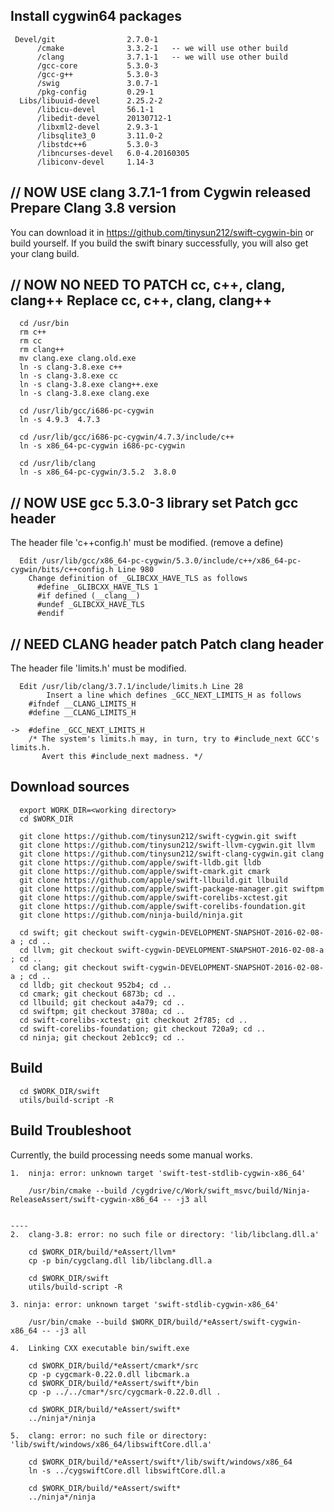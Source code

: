 
Install cygwin64 packages
-------------------------
```
 Devel/git                2.7.0-1
      /cmake              3.3.2-1   -- we will use other build
      /clang              3.7.1-1   -- we will use other build
      /gcc-core           5.3.0-3
      /gcc-g++            5.3.0-3
      /swig               3.0.7-1
      /pkg-config         0.29-1
  Libs/libuuid-devel      2.25.2-2
      /libicu-devel       56.1-1
      /libedit-devel      20130712-1
      /libxml2-devel      2.9.3-1
      /libsqlite3_0       3.11.0-2
      /libstdc++6         5.3.0-3
      /libncurses-devel   6.0-4.20160305
      /libiconv-devel     1.14-3
```
// NOW USE clang 3.7.1-1 from Cygwin released
Prepare Clang 3.8 version
-------------------------
  You can download it in https://github.com/tinysun212/swift-cygwin-bin or build yourself.
  If you build the swift binary successfully, you will also get your clang build.

// NOW NO NEED TO PATCH cc, c++, clang, clang++
Replace cc, c++, clang, clang++
-------------------------------
```
  cd /usr/bin
  rm c++
  rm cc
  rm clang++
  mv clang.exe clang.old.exe
  ln -s clang-3.8.exe c++
  ln -s clang-3.8.exe cc
  ln -s clang-3.8.exe clang++.exe
  ln -s clang-3.8.exe clang.exe
  
  cd /usr/lib/gcc/i686-pc-cygwin
  ln -s 4.9.3  4.7.3

  cd /usr/lib/gcc/i686-pc-cygwin/4.7.3/include/c++
  ln -s x86_64-pc-cygwin i686-pc-cygwin

  cd /usr/lib/clang
  ln -s x86_64-pc-cygwin/3.5.2  3.8.0
```

// NOW USE gcc 5.3.0-3 library set
Patch gcc header
----------------
  
  The header file 'c++config.h' must be modified. (remove a define)
```
  Edit /usr/lib/gcc/x86_64-pc-cygwin/5.3.0/include/c++/x86_64-pc-cygwin/bits/c++config.h Line 980
	Change definition of _GLIBCXX_HAVE_TLS as follows
      #define _GLIBCXX_HAVE_TLS 1
      #if defined (__clang__)
      #undef _GLIBCXX_HAVE_TLS
      #endif    
``` 

// NEED CLANG header patch
Patch clang header
------------------

  The header file 'limits.h' must be modified.
```
  Edit /usr/lib/clang/3.7.1/include/limits.h Line 28
        Insert a line which defines _GCC_NEXT_LIMITS_H as follows
    #ifndef __CLANG_LIMITS_H
    #define __CLANG_LIMITS_H

->  #define _GCC_NEXT_LIMITS_H
    /* The system's limits.h may, in turn, try to #include_next GCC's limits.h.
       Avert this #include_next madness. */
```

Download sources
----------------
```
  export WORK_DIR=<working directory>
  cd $WORK_DIR
  
  git clone https://github.com/tinysun212/swift-cygwin.git swift
  git clone https://github.com/tinysun212/swift-llvm-cygwin.git llvm
  git clone https://github.com/tinysun212/swift-clang-cygwin.git clang
  git clone https://github.com/apple/swift-lldb.git lldb
  git clone https://github.com/apple/swift-cmark.git cmark
  git clone https://github.com/apple/swift-llbuild.git llbuild
  git clone https://github.com/apple/swift-package-manager.git swiftpm
  git clone https://github.com/apple/swift-corelibs-xctest.git
  git clone https://github.com/apple/swift-corelibs-foundation.git
  git clone https://github.com/ninja-build/ninja.git

  cd swift; git checkout swift-cygwin-DEVELOPMENT-SNAPSHOT-2016-02-08-a ; cd ..
  cd llvm; git checkout swift-cygwin-DEVELOPMENT-SNAPSHOT-2016-02-08-a ; cd ..
  cd clang; git checkout swift-cygwin-DEVELOPMENT-SNAPSHOT-2016-02-08-a ; cd ..
  cd lldb; git checkout 952b4; cd ..
  cd cmark; git checkout 6873b; cd ..
  cd llbuild; git checkout a4a79; cd ..
  cd swiftpm; git checkout 3780a; cd ..
  cd swift-corelibs-xctest; git checkout 2f785; cd ..
  cd swift-corelibs-foundation; git checkout 720a9; cd ..
  cd ninja; git checkout 2eb1cc9; cd ..
```
  
Build
-----
```
  cd $WORK_DIR/swift
  utils/build-script -R
```
  
Build Troubleshoot
------------------
Currently, the build processing needs some manual works.
```
1.  ninja: error: unknown target 'swift-test-stdlib-cygwin-x86_64'

    /usr/bin/cmake --build /cygdrive/c/Work/swift_msvc/build/Ninja-ReleaseAssert/swift-cygwin-x86_64 -- -j3 all


----
2.  clang-3.8: error: no such file or directory: 'lib/libclang.dll.a'

    cd $WORK_DIR/build/*eAssert/llvm*
    cp -p bin/cygclang.dll lib/libclang.dll.a   

    cd $WORK_DIR/swift
    utils/build-script -R

3. ninja: error: unknown target 'swift-stdlib-cygwin-x86_64'

    /usr/bin/cmake --build $WORK_DIR/build/*eAssert/swift-cygwin-x86_64 -- -j3 all
    
4.  Linking CXX executable bin/swift.exe

    cd $WORK_DIR/build/*eAssert/cmark*/src
    cp -p cygcmark-0.22.0.dll libcmark.a
    cd $WORK_DIR/build/*eAssert/swift*/bin
    cp -p ../../cmar*/src/cygcmark-0.22.0.dll .

    cd $WORK_DIR/build/*eAssert/swift*
    ../ninja*/ninja

5.  clang: error: no such file or directory: 'lib/swift/windows/x86_64/libswiftCore.dll.a'

    cd $WORK_DIR/build/*eAssert/swift*/lib/swift/windows/x86_64
    ln -s ../cygswiftCore.dll libswiftCore.dll.a 

    cd $WORK_DIR/build/*eAssert/swift*
    ../ninja*/ninja
```	
